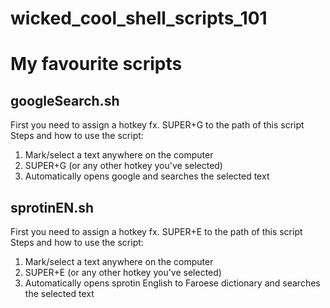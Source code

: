 # wicked_cool_shell_scripts_101
# My favourite scripts 
## googleSearch.sh
First you need to assign a hotkey fx. SUPER+G to the path of this script
Steps and how to use the script:
1. Mark/select a text anywhere on the computer
2. SUPER+G (or any other hotkey you've selected)
3. Automatically opens google and searches the selected text

## sprotinEN.sh
First you need to assign a hotkey fx. SUPER+E to the path of this script
Steps and how to use the script:
1. Mark/select a text anywhere on the computer
2. SUPER+E (or any other hotkey you've selected)
3. Automatically opens sprotin English to Faroese dictionary and searches the selected text
